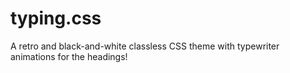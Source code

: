 # typing.css
A retro and black-and-white classless CSS theme with typewriter animations for the headings!
